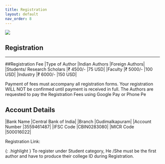 ```yaml
---
title: Registration
layout: default
nav_order: 8
---
```

![](../../assets/images/bg_windmill.jpg)
## Registration
---
##Registration Fee
|Type of Author	             |Indian Authors |Foreign Authors|
|Students/ Research Scholars |₹ 4500/-       |75 USD|
|Faculty                     |₹ 5000/-       |100 USD|
|Industry                    |₹ 6000/-       |150 USD|

Payment of fees must accompany all registration forms. Your registration WILL NOT be confirmed until payment is received in full. The Authors are requested to pay the Registration Fees using Google Pay or Phone Pe

## Account Details

|Bank Name      |Central Bank of India|
|Branch         |Gudimalkapuram|
|Account Number |3559461487|
|IFSC Code      |CBIN0283080|
|MICR Code      |500016022|


Registration Link: 

{: .highlight }
To register under Student category, He /She must be the first author and have to produce their college ID during Registration.